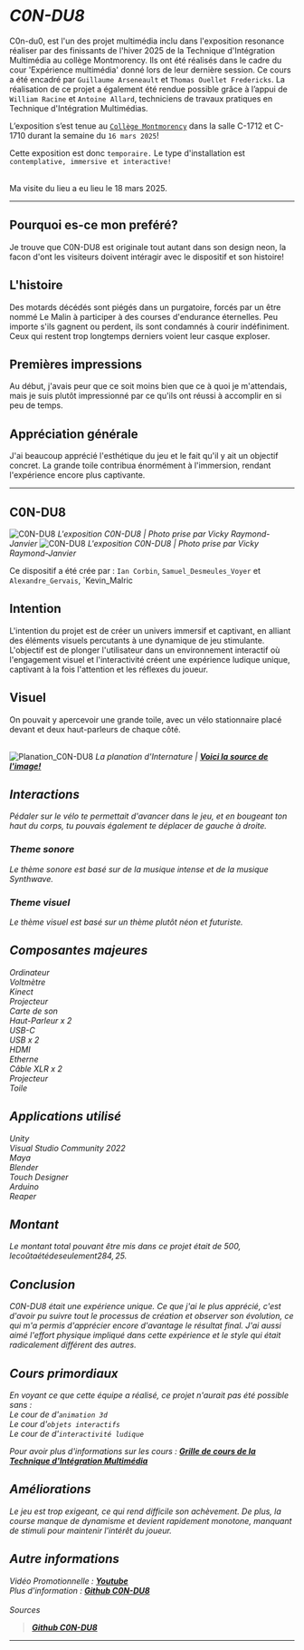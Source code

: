 # *C0N-DU8*

C0n-du0, est l'un des projet multimédia inclu dans l'exposition resonance réaliser par des finissants de l'hiver 2025 de la Technique d'Intégration Multimédia au collège Montmorency. Ils ont été réalisés dans le cadre du cour 'Expérience multimédia' donné lors de leur dernière session. Ce cours a été encadré par `Guillaume Arseneault` et `Thomas Ouellet Fredericks`. La réalisation de ce projet a également été rendue possible grâce à l’appui de `William Racine` et `Antoine Allard`, techniciens de travaux pratiques en Technique d'Intégration Multimédias.<br>

L’exposition s’est tenue au <ins>`Collège Montmorency`</ins> dans la salle C-1712 et C-1710 durant la semaine du `16 mars 2025`!<br>

Cette exposition est donc `temporaire.` Le type d'installation est `contemplative, immersive et interactive!` <br><br>

Ma visite du lieu a eu lieu le 18 mars 2025.<br>

***
 
## Pourquoi es-ce mon preféré?
Je trouve que C0N-DU8 est originale tout autant dans son design neon, la facon d'ont les visiteurs doivent intéragir avec le dispositif et son histoire!

## L'histoire
Des motards décédés sont piégés dans un purgatoire, forcés par un être nommé Le Malin à participer à des courses d'endurance éternelles. Peu importe s'ils gagnent ou perdent, ils sont condamnés à courir indéfiniment. Ceux qui restent trop longtemps derniers voient leur casque exploser.

## Premières impressions
Au début, j'avais peur que ce soit moins bien que ce à quoi je m'attendais, mais je suis plutôt impressionné par ce qu'ils ont réussi à accomplir en si peu de temps.

## Appréciation générale
J'ai beaucoup apprécié l'esthétique du jeu et le fait qu'il y ait un objectif concret. La grande toile contribua énormément à l'immersion, rendant l'expérience encore plus captivante.

***

## C0N-DU8
![C0N-DU8](medias/c0n_du8_01.jpg)
<i>L'exposition C0N-DU8 | Photo prise par Vicky Raymond-Janvier</i>
![C0N-DU8](medias/c0n_du8_02.jpg)
<i>L'exposition C0N-DU8 | Photo prise par Vicky Raymond-Janvier</i>

Ce dispositif a été crée par : `Ian Corbin`, `Samuel_Desmeules_Voyer` et `Alexandre_Gervais`, `Kevin_Malric

## Intention
L'intention du projet est de créer un univers immersif et captivant, en alliant des éléments visuels percutants à une dynamique de jeu stimulante. L'objectif est de plonger l'utilisateur dans un environnement interactif où l'engagement visuel et l'interactivité créent une expérience ludique unique, captivant à la fois l'attention et les réflexes du joueur.

## Visuel
On pouvait y apercevoir une grande toile, avec un vélo stationnaire placé devant et deux haut-parleurs de chaque côté.
<br><br>

![Planation_C0N-DU8](medias/plantation_c0n_du8.jpg)
<i>La planation d'Internature | **[Voici la source de l'image!](https://tprangers.github.io/internature/#/30_production/60_plantation/)**<i>

## Interactions
Pédaler sur le vélo te permettait d'avancer dans le jeu, et en bougeant ton haut du corps, tu pouvais également te déplacer de gauche à droite.

### Theme sonore
Le thème sonore est basé sur de la musique intense et de la musique Synthwave.

### Theme visuel
Le thème visuel est basé sur un thème plutôt néon et futuriste.

## Composantes majeures
Ordinateur<br>
Voltmètre<br>
Kinect<br>
Projecteur<br>
Carte de son<br>
Haut-Parleur x 2<br>
USB-C<br>
USB x 2<br>
HDMI<br>
Etherne<br>
Câble XLR x 2<br>
Projecteur<br>
Toile<br>

## Applications utilisé
Unity<br>
Visual Studio Community 2022<br>
Maya<br>
Blender<br>
Touch Designer<br>
Arduino<br>
Reaper<br>

## Montant
Le montant total pouvant être mis dans ce projet était de 500$, le coût a été de seulement 284,25$.

## Conclusion
C0N-DU8 était une expérience unique. Ce que j'ai le plus apprécié, c'est d'avoir pu suivre tout le processus de création et observer son évolution, ce qui m'a permis d'apprécier encore d'avantage le résultat final. J'ai aussi aimé l'effort physique impliqué dans cette expérience et le style qui était radicalement différent des autres.


## Cours primordiaux
En voyant ce que cette équipe a réalisé, ce projet n'aurait pas été possible sans :<br>
Le cour de d'`animation 3d`<br>
Le cour d'`objets interactifs`<br>
Le cour de d'`interactivité ludique`<br>

Pour avoir plus d'informations sur les cours : **[Grille de cours de la Technique d'Intégration Multimédia](https://www.cmontmorency.qc.ca/programmes/nos-programmes-detudes/techniques/techniques-dintegration-multimedia/grille-de-cours/)**

## Améliorations
Le jeu est trop exigeant, ce qui rend difficile son achèvement. De plus, la course manque de dynamisme et devient rapidement monotone, manquant de stimuli pour maintenir l'intérêt du joueur.

## Autre informations
Vidéo Promotionnelle : **[Youtube](https://www.youtube.com/watch?v=uQutqaW_Ego)** <br>
Plus d'information : **[Github C0N-DU8](https://gearshift-games.github.io/Web-C0N-DU8/#/)** <br><br>
Sources
> **[Github C0N-DU8](https://gearshift-games.github.io/Web-C0N-DU8/#/)**

***

